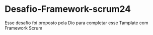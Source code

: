 # Desafio-Framework-scrum24
Esse desafio foi proposto pela Dio para completar esse Tamplate com Framework Scrum
